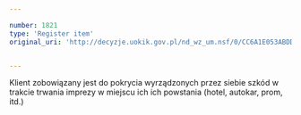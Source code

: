 ```yaml
---

number: 1821
type: 'Register item'
original_uri: 'http://decyzje.uokik.gov.pl/nd_wz_um.nsf/0/CC6A1E053ABDD197C12576AA0042F230?OpenDocument'


---
```


Klient zobowiązany jest do pokrycia wyrządzonych przez siebie szkód w trakcie trwania imprezy w miejscu ich ich powstania (hotel, autokar, prom, itd.)
